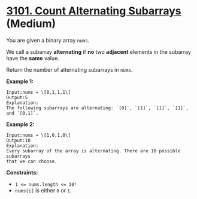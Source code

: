 # [3101. Count Alternating Subarrays][link] (Medium)

[link]: https://leetcode.com/problems/count-alternating-subarrays/

You are given a binary array `nums`.

We call a subarray **alternating** if **no** two **adjacent** elements in the
subarray have the **same** value.

Return the number of alternating subarrays in `nums`.

**Example 1:**

```text
Input:nums = \[0,1,1,1\]
Output:5
Explanation:
The following subarrays are alternating: `[0]`, `[1]`, `[1]`, `[1]`, and `[0,1]`.
```

**Example 2:**

```text
Input:nums = \[1,0,1,0\]
Output:10
Explanation:
Every subarray of the array is alternating. There are 10 possible subarrays
that we can choose.
```

**Constraints:**

- `1 <= nums.length <= 10⁵`
- `nums[i]` is either `0` or `1`.
